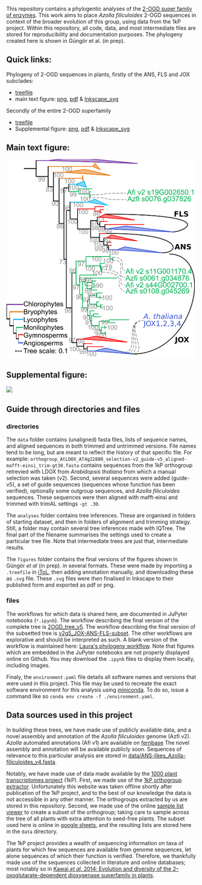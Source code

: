 This repository contains a phylogentic analyses of the [2-OGD super family of enzymes](https://onlinelibrary.wiley.com/doi/10.1111/tpj.12479).
This work aims to place _Azolla filiculoides_ 2-OGD sequences in context of the broader evolution of this group, using data from the 1kP project.
Within this repository, all code, data, and most intermediate files are stored for reproducibility and documentation purposes.
The phylogeny created here is shown in Güngör et al. (in prep).


Quick links:
----------------------
Phylogeny of 2-OGD sequences in plants, firstly of the ANS, FLS and JOX subclades:
 *  [treefile](analyses/v2g5_JOX-ANS-FLS-subset_trees/aligned-mafft-einsi_trim-gt1_prank/v2g5_JOX-ANS-FLS-subset_aligned-mafft-einsi_trim-gt1_prank_iqtree-b200_booster.treefile) 
 * main text figure: 
 [png](figures/v2g5_JOX-ANS-FLS-subset_trees_transfer-bootstrap.png), 
 [pdf](figures/v2g5_JOX-ANS-FLS-subset_trees_transfer-bootstrap.pdf) & 
 [Inkscape_svg](figures/v2g5_JOX-ANS-FLS-subset_trees_transfer-bootstrap.svg)  

Secondly of the entire 2-OGD superfamily
* [treefile](analyses/orthogroup_AtLDOX_AT4g22880_selection-v2_guide-v5_trees/aligned-mafft-einsi_trim-gt3-res.50-seq99-supplmented/orthogroup_AtLDOX_AT4g22880_selection-v2_guide-v5_aligned-mafft-einsi_trim-gt3-res.50-seq99-supplmented_iqtree-bb1000-alrt1000.treefile)
* Supplemental figure: 
  [png](figures/v2g5_labels_at_tips.png),
  [pdf](figures/v2g5_labels_at_tips.pdf) & 
  [Inkscape_svg](figures/v2g5_labels_at_tips.svg) 

Main text figure:
----------------------
<img src="figures/v2g5_JOX-ANS-FLS-subset_trees_transfer-bootstrap.png" width="500" />


Supplemental figure:
----------------------
![](figures/v2g5_labels_at_tips.png)

## Guide through directories and files

### directories
The `data` folder contains (unaligned) fasta files, lists of sequence names, and aligned sequences in both trimmed and untrimmed versions. 
File names tend to be long, but are meant to reflect the history of that specific file. 
For example: `orthogroup_AtLDOX_AT4g22880_selection-v2_guide-v5_aligned-mafft-einsi_trim-gt30.fasta` contains sequences from the 1kP orthogroup retrevied with LDOX from _Arabidopsis thaliana_ from which a manual selection was taken (v2). 
Second, several sequences were added (guide-v5), a set of guide sequences (sequences whose function has been verified), optionally some outgroup sequences, and _Azolla filiculoides_ sequences.
These sequences were then aligned with mafft-einsi and trimmed with trimAL settings `-gt .30`.

The `analyses` folder contains tree inferences. 
These are organised in folders of starting dataset, and then in folders of alignment and trimming strategy.
Still, a folder may contain several tree inferences made with IQTree. 
The final part of the filename summarises the settings used to create a particular tree file. 
Note that intermediate trees are just that, intermediate results. 

The `figures` folder contains the final versions of the figures shown in Güngör _et al_ (in prep). in several formats. 
These were made by importing a `.treefile` in [iToL](https://itol.embl.de/), then adding annotation manually, and downloading these as `.svg` file.
These `.svg` files were then finalised in Inkscape to their published form and exported as pdf or png. 

### files
The workflows for which data is shared here, are documented in JuPyter notebooks (`*.ipynb`).
The workflow describing the final version of the complete tree is [2OGD_tree_v5](2OGD_tree_v5.ipynb). 
The workflow describing the final version of the subsetted tree is [v2g5_JOX-ANS-FLS-subset](v2g5_JOX-ANS-FLS-subset.ipynb). 
The other workflows are explorative and should be interpreted as such. 
A blank version of the workflow is maintained here: [Laura's phylogeny workflow](https://github.com/lauralwd/lauras_phylogeny_wf).
Note that figures which are embedded in the JuPyter notebooks are not properly displayed online on Github. 
You may download the `.ipynb` files to display them locally, including images. 

Finaly, the `environment.yaml` file details all software names and versions that were used in this project.
This file may be used to recreate the exact software environment for this analysis using [miniconda](https://docs.conda.io/en/latest/miniconda.html).
To do so, issue a command like so `conda env create -f ./environment.yaml`. 

## Data sources used in this project
In building these trees, we have made use of publicly available data, and a novel assembly and annotation of the _Azolla filiculoides_ genome (Azfi v2). 
_Azolla_ automated annotations (Afi v1) are available on [fernbase](ftp://ftp.fernbase.org/Azolla_filiculoides/Azolla_asm_v1.1/)
The novel assembly and annotation will be available publicly soon.
Sequences of relevance to this particular analysis are stored in [data/ANS-likes_Azolla-filiculoides_v4.fasta](data/ANS-likes_Azolla-filiculoides_v4.fasta).

Notably, we have made use of data made available by the [1000 plant transcriptomes project](https://sites.google.com/a/ualberta.ca/onekp/) (1kP).
First, we made use of the [1kP orthogroup extractor](http://jlmwiki.plantbio.uga.edu/onekp/v2/).
Unfortunately this website was taken offline shortly after publication of the 1kP project, and to the best of our knowledge the data is not accessible in any other manner. 
The orthogroups extracted by us are stored in this repository.
Second, we made use of the online [sample list viewer](http://www.onekp.com/samples/list.php) to create a subset of the orthogroup; taking care to sample across the tree of all plants with extra attention to seed-free plants. 
The subset used here is online in [google sheets](https://docs.google.com/spreadsheets/d/1v2igxY_nr7ETMoUdbqpY0QKVxJ-KYiRiO2lLoyOABsw/edit?usp=sharing), and the resulting lists are stored here in the `data` directory.

The 1kP project provides a wealth of sequencing information on taxa of plants for which few sequences are available from genome sequences, let alone sequences of which their function is verified. 
Therefore, we thankfully made use of the sequences collected in literature and online databases; 
most notably so in [Kawai _et al_. 2014: Evolution and diversity of the 2–oxoglutarate-dependent dioxygenase superfamily in plants](https://onlinelibrary.wiley.com/doi/10.1111/tpj.12479).

 
